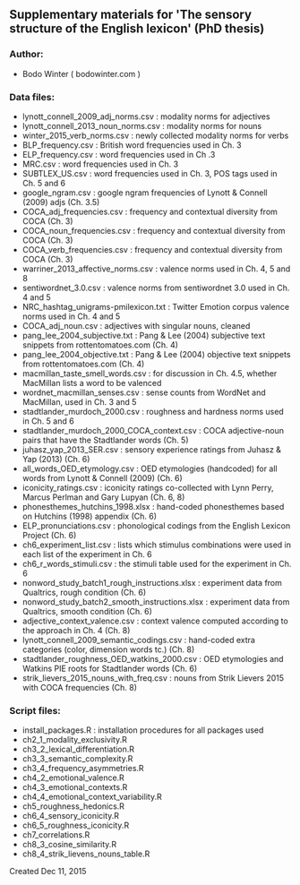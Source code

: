 Supplementary materials for 'The sensory structure of the English lexicon' (PhD thesis)
---------------------

### Author:

- Bodo Winter ( bodowinter.com )

### Data files:

- lynott_connell_2009_adj_norms.csv : modality norms for adjectives
- lynott_connell_2013_noun_norms.csv : modality norms for nouns
- winter_2015_verb_norms.csv : newly collected modality norms for verbs
- BLP_frequency.csv : British word frequencies used in Ch. 3
- ELP_frequency.csv : word frequencies used in Ch .3
- MRC.csv : word frequencies used in Ch. 3
- SUBTLEX_US.csv : word frequencies used in Ch. 3, POS tags used in Ch. 5 and 6
- google_ngram.csv : google ngram frequencies of Lynott & Connell (2009) adjs (Ch. 3.5)
- COCA_adj_frequencies.csv : frequency and contextual diversity from COCA (Ch. 3)
- COCA_noun_frequencies.csv : frequency and contextual diversity from COCA (Ch. 3)
- COCA_verb_frequencies.csv : frequency and contextual diversity from COCA (Ch. 3)
- warriner_2013_affective_norms.csv : valence norms used in Ch. 4, 5 and 8
- sentiwordnet_3.0.csv : valence norms from sentiwordnet 3.0 used in Ch. 4 and 5
- NRC_hashtag_unigrams-pmilexicon.txt : Twitter Emotion corpus valence norms used in Ch. 4 and 5
- COCA_adj_noun.csv : adjectives with singular nouns, cleaned
- pang_lee_2004_subjective.txt : Pang & Lee (2004) subjective text snippets from rottentomatoes.com (Ch. 4)
- pang_lee_2004_objective.txt : Pang & Lee (2004) objective text snippets from rottentomatoes.com (Ch. 4)
- macmillan_taste_smell_words.csv : for discussion in Ch. 4.5, whether MacMillan lists a word to be valenced
- wordnet_macmillan_senses.csv : sense counts from WordNet and MacMillan, used in Ch. 3 and 5
- stadtlander_murdoch_2000.csv : roughness and hardness norms used in Ch. 5 and 6
- stadtlander_murdoch_2000_COCA_context.csv : COCA adjective-noun pairs that have the Stadtlander words (Ch. 5)
- juhasz_yap_2013_SER.csv : sensory experience ratings from Juhasz & Yap (2013) (Ch. 6)
- all_words_OED_etymology.csv : OED etymologies (handcoded) for all words from Lynott & Connell (2009) (Ch. 6)
- iconicity_ratings.csv : iconicity ratings co-collected with Lynn Perry, Marcus Perlman and Gary Lupyan (Ch. 6, 8)
- phonesthemes_hutchins_1998.xlsx : hand-coded phonesthemes based on Hutchins (1998) appendix (Ch. 6)
- ELP_pronunciations.csv : phonological codings from the English Lexicon Project (Ch. 6)
- ch6_experiment_list.csv : lists which stimulus combinations were used in each list of the experiment in Ch. 6
- ch6_r_words_stimuli.csv : the stimuli table used for the experiment in Ch. 6
- nonword_study_batch1_rough_instructions.xlsx : experiment data from Qualtrics, rough condition (Ch. 6)
- nonword_study_batch2_smooth_instructions.xlsx : experiment data from Qualtrics, smooth condition (Ch. 6)
- adjective_context_valence.csv : context valence computed according to the approach in Ch. 4 (Ch. 8)
- lynott_connell_2009_semantic_codings.csv : hand-coded extra categories (color, dimension words tc.) (Ch. 8)
- stadtlander_roughness_OED_watkins_2000.csv : OED etymologies and Watkins PIE roots for Stadtlander words (Ch. 6)
- strik_lievers_2015_nouns_with_freq.csv : nouns from Strik Lievers 2015 with COCA frequencies (Ch. 8)

### Script files:

- install_packages.R : installation procedures for all packages used
- ch2_1_modality_exclusivity.R
- ch3_2_lexical_differentiation.R
- ch3_3_semantic_complexity.R
- ch3_4_frequency_asymmetries.R
- ch4_2_emotional_valence.R
- ch4_3_emotional_contexts.R
- ch4_4_emotional_context_variability.R
- ch5_roughness_hedonics.R
- ch6_4_sensory_iconicity.R
- ch6_5_roughness_iconicity.R
- ch7_correlations.R
- ch8_3_cosine_similarity.R
- ch8_4_strik_lievens_nouns_table.R

Created Dec 11, 2015
